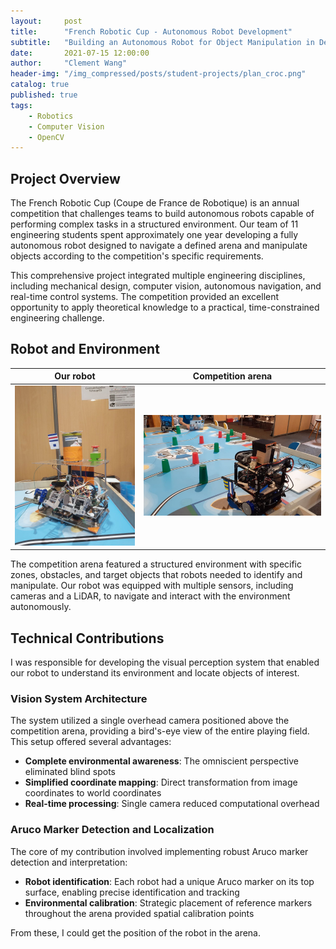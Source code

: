 ```yaml
---
layout:     post
title:      "French Robotic Cup - Autonomous Robot Development"
subtitle:   "Building an Autonomous Robot for Object Manipulation in Defined Environment"
date:       2021-07-15 12:00:00
author:     "Clement Wang"
header-img: "/img_compressed/posts/student-projects/plan_croc.png"
catalog: true
published: true
tags:
    - Robotics
    - Computer Vision
    - OpenCV
---
```



## Project Overview

The French Robotic Cup (Coupe de France de Robotique) is an annual competition that challenges teams to build autonomous robots capable of performing complex tasks in a structured environment. Our team of 11 engineering students spent approximately one year developing a fully autonomous robot designed to navigate a defined arena and manipulate objects according to the competition's specific requirements.

This comprehensive project integrated multiple engineering disciplines, including mechanical design, computer vision, autonomous navigation, and real-time control systems. The competition provided an excellent opportunity to apply theoretical knowledge to a practical, time-constrained engineering challenge.

## Robot and Environment

Our robot           | Competition arena
:-------------------------:|:-------------------------:
![Photo of our robot](/img_compressed/posts/student-projects/croc_1.jpg)  |  ![Photo of the playground](/img_compressed/posts/student-projects/croc_2.jpg)

The competition arena featured a structured environment with specific zones, obstacles, and target objects that robots needed to identify and manipulate. Our robot was equipped with multiple sensors, including cameras and a LiDAR, to navigate and interact with the environment autonomously.

## Technical Contributions

I was responsible for developing the visual perception system that enabled our robot to understand its environment and locate objects of interest.

### Vision System Architecture

The system utilized a single overhead camera positioned above the competition arena, providing a bird's-eye view of the entire playing field. This setup offered several advantages:
- **Complete environmental awareness**: The omniscient perspective eliminated blind spots
- **Simplified coordinate mapping**: Direct transformation from image coordinates to world coordinates
- **Real-time processing**: Single camera reduced computational overhead

### Aruco Marker Detection and Localization

The core of my contribution involved implementing robust Aruco marker detection and interpretation:

- **Robot identification**: Each robot had a unique Aruco marker on its top surface, enabling precise identification and tracking
- **Environmental calibration**: Strategic placement of reference markers throughout the arena provided spatial calibration points

From these, I could get the position of the robot in the arena.

